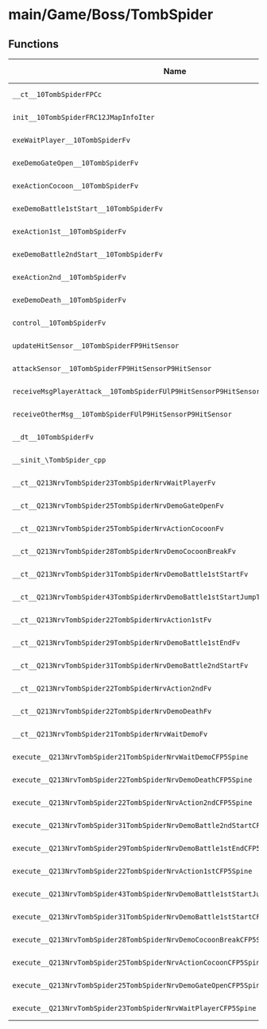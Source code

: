 # main/Game/Boss/TombSpider

## Functions

| Name | Address | Match % |
|------|---------|---------|
| `__ct__10TombSpiderFPCc` | `0x8007F1A4` | :x: (0.0%) |
| `init__10TombSpiderFRC12JMapInfoIter` | `0x8007F208` | :x: (0.0%) |
| `exeWaitPlayer__10TombSpiderFv` | `0x8007F404` | :x: (0.0%) |
| `exeDemoGateOpen__10TombSpiderFv` | `0x8007F4F4` | :x: (0.0%) |
| `exeActionCocoon__10TombSpiderFv` | `0x8007F560` | :x: (0.0%) |
| `exeDemoBattle1stStart__10TombSpiderFv` | `0x8007F5BC` | :x: (0.0%) |
| `exeAction1st__10TombSpiderFv` | `0x8007F61C` | :x: (0.0%) |
| `exeDemoBattle2ndStart__10TombSpiderFv` | `0x8007F678` | :x: (0.0%) |
| `exeAction2nd__10TombSpiderFv` | `0x8007F6EC` | :x: (0.0%) |
| `exeDemoDeath__10TombSpiderFv` | `0x8007F748` | :x: (0.0%) |
| `control__10TombSpiderFv` | `0x8007F7B0` | :x: (0.0%) |
| `updateHitSensor__10TombSpiderFP9HitSensor` | `0x8007F7F0` | :x: (0.0%) |
| `attackSensor__10TombSpiderFP9HitSensorP9HitSensor` | `0x8007F7F8` | :x: (0.0%) |
| `receiveMsgPlayerAttack__10TombSpiderFUlP9HitSensorP9HitSensor` | `0x8007F8C4` | :x: (0.0%) |
| `receiveOtherMsg__10TombSpiderFUlP9HitSensorP9HitSensor` | `0x8007F8CC` | :x: (0.0%) |
| `__dt__10TombSpiderFv` | `0x8007F9B0` | :x: (0.0%) |
| `__sinit_\TombSpider_cpp` | `0x8007FA0C` | :x: (0.0%) |
| `__ct__Q213NrvTombSpider23TombSpiderNrvWaitPlayerFv` | `0x8007FA88` | :x: (0.0%) |
| `__ct__Q213NrvTombSpider25TombSpiderNrvDemoGateOpenFv` | `0x8007FA98` | :x: (0.0%) |
| `__ct__Q213NrvTombSpider25TombSpiderNrvActionCocoonFv` | `0x8007FAA8` | :x: (0.0%) |
| `__ct__Q213NrvTombSpider28TombSpiderNrvDemoCocoonBreakFv` | `0x8007FAB8` | :x: (0.0%) |
| `__ct__Q213NrvTombSpider31TombSpiderNrvDemoBattle1stStartFv` | `0x8007FAC8` | :x: (0.0%) |
| `__ct__Q213NrvTombSpider43TombSpiderNrvDemoBattle1stStartJumpToPlayerFv` | `0x8007FAD8` | :x: (0.0%) |
| `__ct__Q213NrvTombSpider22TombSpiderNrvAction1stFv` | `0x8007FAE8` | :x: (0.0%) |
| `__ct__Q213NrvTombSpider29TombSpiderNrvDemoBattle1stEndFv` | `0x8007FAF8` | :x: (0.0%) |
| `__ct__Q213NrvTombSpider31TombSpiderNrvDemoBattle2ndStartFv` | `0x8007FB08` | :x: (0.0%) |
| `__ct__Q213NrvTombSpider22TombSpiderNrvAction2ndFv` | `0x8007FB18` | :x: (0.0%) |
| `__ct__Q213NrvTombSpider22TombSpiderNrvDemoDeathFv` | `0x8007FB28` | :x: (0.0%) |
| `__ct__Q213NrvTombSpider21TombSpiderNrvWaitDemoFv` | `0x8007FB38` | :x: (0.0%) |
| `execute__Q213NrvTombSpider21TombSpiderNrvWaitDemoCFP5Spine` | `0x8007FB48` | :x: (0.0%) |
| `execute__Q213NrvTombSpider22TombSpiderNrvDemoDeathCFP5Spine` | `0x8007FB4C` | :x: (0.0%) |
| `execute__Q213NrvTombSpider22TombSpiderNrvAction2ndCFP5Spine` | `0x8007FB54` | :x: (0.0%) |
| `execute__Q213NrvTombSpider31TombSpiderNrvDemoBattle2ndStartCFP5Spine` | `0x8007FB5C` | :x: (0.0%) |
| `execute__Q213NrvTombSpider29TombSpiderNrvDemoBattle1stEndCFP5Spine` | `0x8007FB64` | :x: (0.0%) |
| `execute__Q213NrvTombSpider22TombSpiderNrvAction1stCFP5Spine` | `0x8007FBA8` | :x: (0.0%) |
| `execute__Q213NrvTombSpider43TombSpiderNrvDemoBattle1stStartJumpToPlayerCFP5Spine` | `0x8007FBB0` | :x: (0.0%) |
| `execute__Q213NrvTombSpider31TombSpiderNrvDemoBattle1stStartCFP5Spine` | `0x8007FBF4` | :x: (0.0%) |
| `execute__Q213NrvTombSpider28TombSpiderNrvDemoCocoonBreakCFP5Spine` | `0x8007FBFC` | :x: (0.0%) |
| `execute__Q213NrvTombSpider25TombSpiderNrvActionCocoonCFP5Spine` | `0x8007FC40` | :x: (0.0%) |
| `execute__Q213NrvTombSpider25TombSpiderNrvDemoGateOpenCFP5Spine` | `0x8007FC48` | :x: (0.0%) |
| `execute__Q213NrvTombSpider23TombSpiderNrvWaitPlayerCFP5Spine` | `0x8007FC50` | :x: (0.0%) |